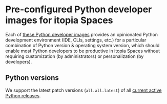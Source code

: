 # Pre-configured Python developer images for itopia Spaces

Each of [these Python developer images](https://github.com/orgs/itopia-inc/packages?tab=packages&repo_name=spaces-images&q=python)
provides an opinionated Python development environment (IDE, CLIs, settings, etc.)
for a particular combination of Python version & operating system version,
which should enable most Python developers to be productive in itopia Spaces
without requiring customization (by administrators) or personalization (by developers).

## Python versions

We support the latest patch versions (`all.all.latest`) of all
[current active Python releases](https://www.python.org/downloads/).

<!-- TODO: Add a "Design choices" section -->
